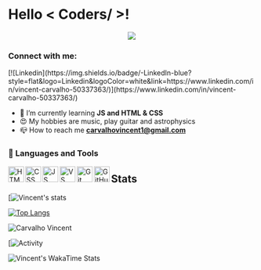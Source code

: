 <h1> Hello < Coders/ >! <img src = "https://raw.githubusercontent.com/MartinHeinz/MartinHeinz/master/wave.gif" width = 15px> </h1>
<p align='center'>
<img src="https://readme-typing-svg.herokuapp.com?color=000000&size=25&center=true&vCenter=true&width=433&height=75&lines=I'm+Vincent+Carvalho;Frontend+Developer+Student;Guitar+Teacher;">
</p>
<p align='center'>

<h3 align="left">Connect with me:</h3>
[![Linkedin](https://img.shields.io/badge/-LinkedIn-blue?style=flat&logo=Linkedin&logoColor=white&link=https://www.linkedin.com/in/vincent-carvalho-50337363/)](https://www.linkedin.com/in/vincent-carvalho-50337363/)


- 🌱 I’m currently learning **JS and HTML & CSS**
- 😍 My hobbies are music, play guitar and astrophysics
- 📪 How to reach me **carvalhovincent1@gmail.com**

### 📐 Languages and Tools

<img align="left" height="32px" width="32px" alt="HTML logo" src="https://bit.ly/3gP4Qgx">
<img align="left" height="32px" width="32px" alt="CSS logo" src="https://bit.ly/37iML7j">
<img align="left" height="32px" width="32px" alt="JS logo" src="https://bit.ly/3r1kzxY">
<img align="left" height="32px" width="32px" alt="VS Сode logo" src="https://bit.ly/3qZmQcU">
<img align="left" height="32px" width="32px" alt="Git logo" src="https://bit.ly/34ayuYn">
<img align="left" height="32px" width="32px" alt="GitHub logo" src="https://bit.ly/3nlY4kZ">

## Stats

[![Vincent's stats](https://github-readme-stats.vercel.app/api?username=CarvalhoVincent&show_icons=true)


[![Top Langs](https://github-readme-stats.vercel.app/api/top-langs/?username=CarvalhoVincent&layout=compact&theme=tokyonight)](https://github.com/CarvalhoVincent/github-readme-stats)


<p><img align="center" src="https://github-readme-streak-stats.herokuapp.com/?user=CarvalhoVincent&theme=dark&background=0d1117&date_format=M%20j%5B%2C%20Y%5D" alt="Carvalho Vincent" /></p>


[![Activity](https://activity-graph.herokuapp.com/graph?username=CarvalhoVincent&no-frame=true)


![Vincent's WakaTime Stats](https://github-readme-stats.vercel.app/api/wakatime?username=CarvalhoVincent&hide_border=true&v=2)


